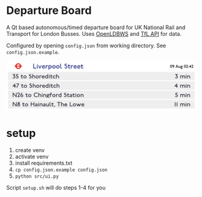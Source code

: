 # Departure Board
A Qt based autonomous/timed departure board for UK National Rail and Transport
for London Busses. Uses [OpenLDBWS](https://lite.realtime.nationalrail.co.uk/OpenLDBWS/) and
[TfL API](https://api-portal.tfl.gov.uk/api-details#api=StopPoint) for data.

Configured by opening `config.json` from working directory. See `config.json.example`.

![screenshot](./screenshot.png)


# setup
1. create venv
2. activate venv
3. install requirements.txt
4. `cp config.json.example config.json`
5. `python src/ui.py`

Script `setup.sh` will do steps 1-4 for you